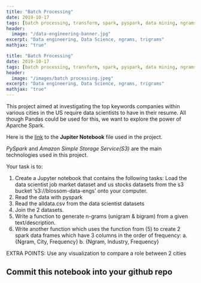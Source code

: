 ```yaml
---
title: "Batch Processing"
date: 2019-10-17
tags: [batch processing, transform, spark, pyspark, data mining, ngrams, bigrams trigrams]
header:
  image: "/data-engineering-banner.jpg"
excerpt: "Data engineering, Data Science, ngrams, trigrams"
mathjax: "true"

title: "Batch Processing"
date: 2019-10-17
tags: [batch processing, transform, spark, pyspark, data mining, ngrams, bigrams trigrams]
header:
  image: "/images/batch processing.jpeg"
excerpt: "Data engineering, Data Science, ngrams, trigrams"
mathjax: "true"
---
```


This project aimed at investigating the top keywords companies within various cities in the US require data scientists to have in their resume. 
All though Pandas could be used for this, we want to explore the power of Aparche Spark.

Here is the [link](https://github.com/Akwensi/Batch-Processing-for-Data-Mining_project2) to the **Jupiter Notebook** file used in the project.  

*PySpark* and *Amazon Simple Storage Service(S3)* are the main technologies used in this project.
 
Your task is to:
  1. Create a Jupyter notebook that contains the following tasks:
Load the data scientist job market dataset and us stocks datasets from the s3 bucket ‘s3://blossom-data-engs’ onto your computer.
  2. Read the data with pyspark
  3. Read the alldata.csv from the data scientist datasets
  4. Join the 2 datasets.
  5. Write a function to generate n-grams (unigram & bigram) from a given text/description. 
  6. Write another function which uses the function from (5) to create 2 spark data frames which have 3 columns in the order of frequency: 
      a. {Ngram, City, Frequency}
      b. {Ngram, Industry, Frequency}

EXTRA POINTS: Use any visualization to compare a role between 2 cities
 ## **Commit this notebook into your github repo**
